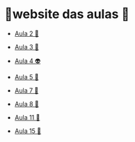 #  🐉website das aulas 🦕
  
* <a href= "https://christopherfifo.github.io/Faculdade---Front-End/atv2-apresenta%C3%A7%C3%A3o/">Aula 2 🦖<a>
  
* <a href= "https://christopherfifo.github.io/Faculdade---Front-End/atv3%20floresta/">Aula 3 🦄<a>
  
* <a href= "https://christopherfifo.github.io/Faculdade---Front-End/atv4-masp/">Aula 4 👽<a>
  
* <a href= "https://christopherfifo.github.io/Faculdade---Front-End/atv5-bilheteria/index.html">Aula 5 👻<a>
  
* <a href= "https://christopherfifo.github.io/Faculdade---Front-End/atv-7%20aula%20de%20css/aual%20de%20css/">Aula 7 🦔<a>
  
* <a href= "https://christopherfifo.github.io/Faculdade---Front-End/atv%208%20site/">Aula 8 🐒<a>
  
* <a href= "https://christopherfifo.github.io/Faculdade---Front-End/atv11//">Aula 11 🦧<a>

* <a href= "https://christopherfifo.github.io/Faculdade---Front-End/aula%2015/">Aula 15 🦍<a>